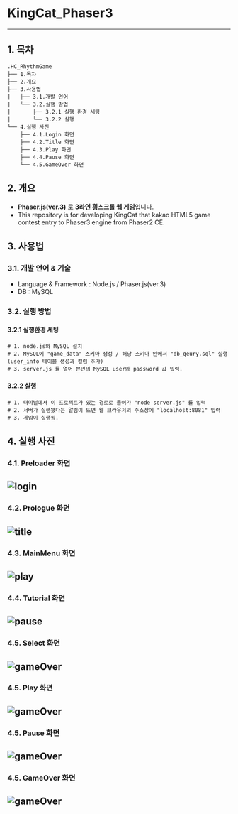 
# KingCat_Phaser3
-------------
## 1. 목차
```
.HC_RhythmGame
├── 1.목차
├── 2.개요
├── 3.사용법
|   ├── 3.1.개발 언어
|   └── 3.2.실행 방법
|       ├── 3.2.1 실행 환경 세팅
|       └── 3.2.2 실행
└── 4.실행 사진
    ├── 4.1.Login 화면
    ├── 4.2.Title 화면
    ├── 4.3.Play 화면
    ├── 4.4.Pause 화면
    └── 4.5.GameOver 화면
```


## 2. 개요
 - **Phaser.js(ver.3)** 로 **3라인 횡스크롤 웹 게임**입니다.
 - This repository is for developing KingCat that kakao HTML5 game contest entry to Phaser3 engine from Phaser2 CE.



## 3. 사용법
### 3.1. 개발 언어 & 기술
- Language & Framework : Node.js / Phaser.js(ver.3)
- DB : MySQL



### 3.2. 실행 방법
#### 3.2.1 실행환경 세팅
```
# 1. node.js와 MySQL 설치
# 2. MySQL에 "game_data" 스키마 생성 / 해당 스키마 안에서 "db_qeury.sql" 실행 (user_info 테이블 생성과 컬럼 추가)
# 3. server.js 를 열어 본인의 MySQL user와 password 값 입력.
```
#### 3.2.2 실행
```
# 1. 터미널에서 이 프로젝트가 있는 경로로 들어가 "node server.js" 를 입력
# 2. 서버가 실행됐다는 알림이 뜨면 웹 브라우저의 주소창에 "localhost:8081" 입력
# 3. 게임이 실행됨.
```


## 4. 실행 사진
### 4.1. Preloader 화면
 ![login](./screenshot/preloader.png)
 -------------

### 4.2. Prologue 화면
 ![title](./screenshot/prologue.png)
 -------------
 
### 4.3. MainMenu 화면
 ![play](./screenshot/mainMenu.png)
 -------------
 
### 4.4. Tutorial 화면
 ![pause](./screenshot/tutorial.png)
 -------------
 
### 4.5. Select 화면
 ![gameOver](./screenshot/selectMenu.png)
 -------------
 
 ### 4.5. Play 화면
 ![gameOver](./screenshot/play.png)
 -------------
 
 ### 4.5. Pause 화면
 ![gameOver](./screenshot/pause.png)
 -------------
 
  ### 4.5. GameOver 화면
 ![gameOver](./screenshot/gameOver.png)
 -------------
